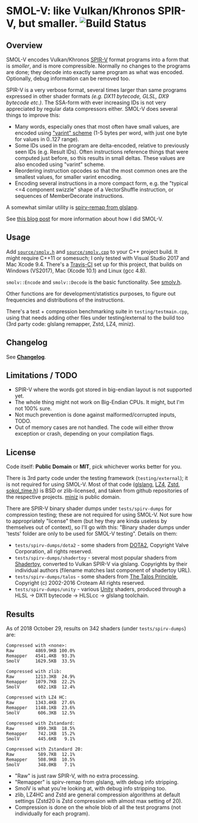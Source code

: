 # SMOL-V: like Vulkan/Khronos SPIR-V, but smaller. ![Build Status](https://github.com/aras-p/smol-v/workflows/build_and_test/badge.svg)

## Overview

SMOL-V encodes Vulkan/Khronos [SPIR-V](https://www.khronos.org/registry/spir-v/)
format programs into a form that is *smoller*, and is more
compressible. Normally no changes to the programs are done; they decode
into exactly same program as what was encoded. Optionally, debug information
can be removed too.

SPIR-V is a very verbose format, several times larger than same programs expressed in other
shader formats *(e.g. DX11 bytecode, GLSL, DX9 bytecode etc.)*. The SSA-form with ever increasing
IDs is not very appreciated by regular data compressors either. SMOL-V does several things
to improve this:

- Many words, especially ones that most often have small values, are encoded using
  ["varint" scheme](https://developers.google.com/protocol-buffers/docs/encoding) (1-5 bytes per
  word, with just one byte for values in 0..127 range).
- Some IDs used in the program are delta-encoded, relative to previously seen IDs (e.g. Result
  IDs). Often instructions reference things that were computed just before, so this results in
  small deltas. These values are also encoded using "varint" scheme.
- Reordering instruction opcodes so that the most common ones are the smallest values, for smaller
  varint encoding.
- Encoding several instructions in a more compact form, e.g. the "typical <=4 component swizzle"
  shape of a VectorShuffle instruction, or sequences of MemberDecorate instructions.

A somewhat similar utility is [spirv-remap from glslang](https://github.com/KhronosGroup/glslang/blob/master/README-spirv-remap.txt).

See [this blog post](http://aras-p.info/blog/2016/09/01/SPIR-V-Compression/) for more information about
how I did SMOL-V.


## Usage

Add [`source/smolv.h`](source/smolv.h) and [`source/smolv.cpp`](source/smolv.cpp) to your C++ project build.
It might require C++11 or somesuch; I only tested with Visual Studio 2017 and Mac Xcode 9.4. There's
a [Travis-CI](https://travis-ci.org/aras-p/smol-v) set up for this project, that builds on Windows (VS2017),
Mac (Xcode 10.1) and Linux (gcc 4.8).

`smolv::Encode` and `smolv::Decode` is the basic functionality. See [smolv.h](source/smolv.h).

Other functions are for development/statistics purposes, to figure out frequencies and
distributions of the instructions.

There's a test + compression benchmarking suite in `testing/testmain.cpp`, using that needs adding
other files under testing/external to the build too (3rd party code: glslang remapper, Zstd, LZ4, miniz).

## Changelog

See [**Changelog**](Changelog.md).


## Limitations / TODO

- SPIR-V where the words got stored in big-endian layout is not supported yet.
- The whole thing might not work on Big-Endian CPUs. It might, but I'm not 100% sure.
- Not much prevention is done against malformed/corrupted inputs, TODO.
- Out of memory cases are not handled. The code will either throw exception
  or crash, depending on your compilation flags.


## License

Code itself: **Public Domain** or **MIT**, pick whichever works better for you.

There is 3rd party code under the testing framework (`testing/external`); it is not required for
using SMOL-V. Most of that code ([glslang](https://github.com/KhronosGroup/glslang),
[LZ4](https://github.com/Cyan4973/lz4), [Zstd](https://github.com/facebook/zstd), [sokol_time.h](https://github.com/floooh/sokol/blob/master/sokol_time.h))
is BSD or zlib-licensed, and taken from github repositories of the respective projects. [miniz](https://github.com/richgel999/miniz)
is public domain.

There are SPIR-V binary shader dumps under `tests/spirv-dumps` for compression testing;
these are not required for using SMOL-V. Not sure how to appropriately
"license" them (but hey they are kinda useless by themselves out of context),
so I'll go with this: "Binary shader dumps under 'tests' folder are only to be
used for SMOL-V testing". Details on them:

* `tests/spirv-dumps/dota2` - some shaders from [DOTA2](http://blog.dota2.com/), Copyright Valve Corporation, all rights reserved.
* `tests/spirv-dumps/shadertoy` - several most popular shaders from [Shadertoy](https://www.shadertoy.com/), converted to Vulkan
  SPIR-V via glslang. Copyrights by their individual authors (filename matches last component of shadertoy URL).
* `tests/spirv-dumps/talos` - some shaders from [The Talos Principle](http://www.croteam.com/talosprinciple/),
  Copyright (c) 2002-2016 Croteam All rights reserved.
* `tests/spirv-dumps/unity` - various [Unity](https://unity3d.com/) shaders, produced
  through a HLSL -> DX11 bytecode -> HLSLcc -> glslang toolchain.



## Results

As of 2018 October 29, results on 342 shaders (under `tests/spirv-dumps`) are:

```
Compressed with <none>:
Raw        4869.9KB 100.0%
Remapper   4541.4KB  93.3%
SmolV      1629.5KB  33.5%

Compressed with zlib:
Raw        1213.3KB  24.9%
Remapper   1079.7KB  22.2%
SmolV       602.1KB  12.4%

Compressed with LZ4 HC:
Raw        1343.4KB  27.6%
Remapper   1148.1KB  23.6%
SmolV       606.3KB  12.5%

Compressed with Zstandard:
Raw         899.3KB  18.5%
Remapper    742.1KB  15.2%
SmolV       445.6KB   9.1%

Compressed with Zstandard 20:
Raw         589.7KB  12.1%
Remapper    508.9KB  10.5%
SmolV       348.0KB   7.1%
```

* "Raw" is just raw SPIR-V, with no extra processing.
* "Remapper" is spirv-remap from glslang, with debug info stripping.
* SmolV is what you're looking at, with debug info stripping too.
* zlib, LZ4HC and Zstd are general compression algorithms at default settings (Zstd20 is Zstd compression with almost max setting of 20).
* Compression is done on the whole blob of all the test programs (not individually for each program).
